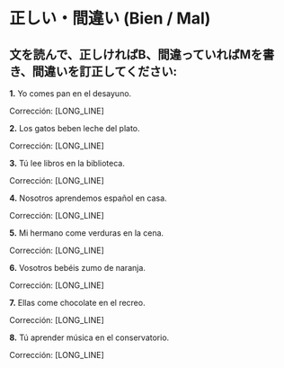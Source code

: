 # 正しい・間違い (Bien / Mal)

## 文を読んで、正しければB、間違っていればMを書き、間違いを訂正してください:

**1.** Yo comes pan en el desayuno. 

   Corrección: [LONG_LINE]

**2.** Los gatos beben leche del plato. 

   Corrección: [LONG_LINE]

**3.** Tú lee libros en la biblioteca. 

   Corrección: [LONG_LINE]

**4.** Nosotros aprendemos español en casa. 

   Corrección: [LONG_LINE]

**5.** Mi hermano come verduras en la cena. 

   Corrección: [LONG_LINE]

**6.** Vosotros bebéis zumo de naranja. 

   Corrección: [LONG_LINE]

**7.** Ellas come chocolate en el recreo. 

   Corrección: [LONG_LINE]

**8.** Tú aprender música en el conservatorio. 

   Corrección: [LONG_LINE]